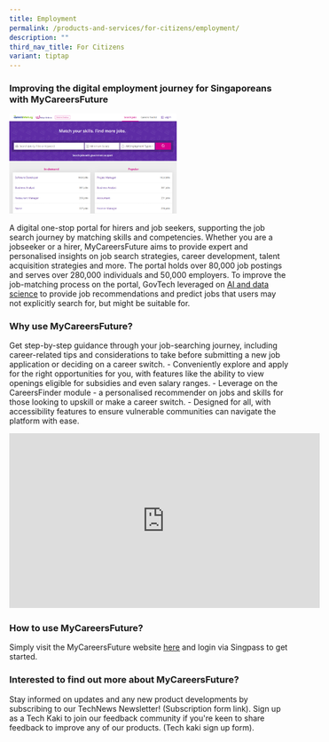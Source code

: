 ```yaml
---
title: Employment
permalink: /products-and-services/for-citizens/employment/
description: ""
third_nav_title: For Citizens
variant: tiptap
---
```

<h3><strong>Improving the digital employment journey for Singaporeans with MyCareersFuture</strong></h3>
<p></p>
<div class="isomer-image-wrapper">
<img style="width: 60%;" height="auto" width="100%" alt="" src="/images/Products and Services/mycareersfuture.png">
</div>
<p>A digital one-stop portal for hirers and job seekers, supporting the job
search journey by matching skills and competencies. Whether you are a jobseeker
or a hirer, MyCareersFuture aims to provide expert and personalised insights
on job search strategies, career development, talent acquisition strategies
and more. The portal holds over 80,000 job postings and serves over 280,000
individuals and 50,000 employers. To improve the job-matching process on
the portal, GovTech leveraged on <a href="https://medium.com/dsaid-govtech/generating-job-recommendations-for-jobseekers-on-mycareersfuture-699c82cf6463" class="waffle-rich-text-link" rel="noopener noreferrer nofollow" target="_blank"><u>AI and data science</u></a> to
provide job recommendations and predict jobs that users may not explicitly
search for, but might be suitable for.</p>
<h3><strong>Why use MyCareersFuture?</strong></h3>
<p>Get step-by-step guidance through your job-searching journey, including
career-related tips and considerations to take before submitting a new
job application or deciding on a career switch. - Conveniently explore
and apply for the right opportunities for you, with features like the ability
to view openings eligible for subsidies and even salary ranges. - Leverage
on the CareersFinder module - a personalised recommender on jobs and skills
for those looking to upskill or make a career switch. - Designed for all,
with accessibility features to ensure vulnerable communities can navigate
the platform with ease.</p>
<div class="iframe-wrapper">
<iframe height="315" width="560" allowfullscreen="true" frameborder="0" src="https://www.youtube.com/embed/apGASPSxdBE?si=ZT9sUizM8XCdmWpO"></iframe>
</div>
<p></p>
<h3><strong>How to use MyCareersFuture?</strong> </h3>
<p>Simply visit the MyCareersFuture website <a href="https://www.mycareersfuture.gov.sg/search?page=0&amp;gad_source=1&amp;gclid=CjwKCAiAzJOtBhALEiwAtwj8trZgdhipwvN9LkRNcqczUaYikeXoqWXK2IblQ7K-BOqJp7V3iatGbBoCyUIQAvD_BwE" class="waffle-rich-text-link" rel="noopener noreferrer nofollow" target="_blank"><u>here</u></a> and
login via Singpass to get started.</p>
<p></p>
<h3><strong>Interested to find out more about MyCareersFuture?</strong> </h3>
<p>Stay informed on updates and any new product developments by subscribing
to our TechNews Newsletter! (Subscription form link). Sign up as a Tech
Kaki to join our feedback community if you're keen to share feedback to
improve any of our products. (Tech kaki sign up form).</p>